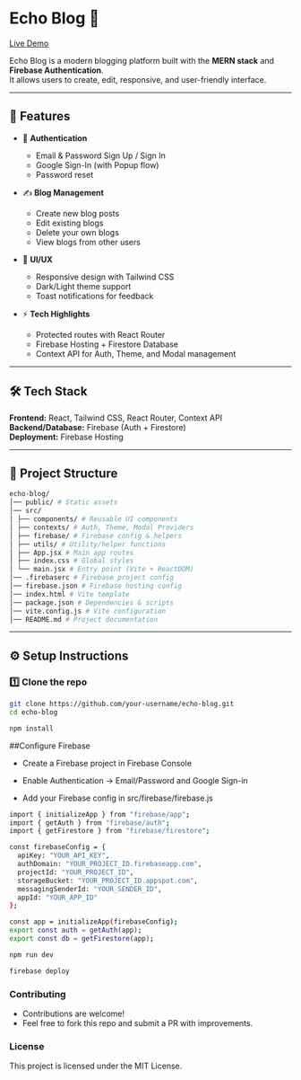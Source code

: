 # Echo Blog 📝

[Live Demo](https://blog-application-d350b.web.app/) 

Echo Blog is a modern blogging platform built with the **MERN stack** and **Firebase Authentication**.  
It allows users to create, edit, responsive, and user-friendly interface.  

---

## 🚀 Features

- 🔐 **Authentication**
  - Email & Password Sign Up / Sign In
  - Google Sign-In (with Popup flow)
  - Password reset

- ✍️ **Blog Management**
  - Create new blog posts
  - Edit existing blogs
  - Delete your own blogs
  - View blogs from other users

- 🎨 **UI/UX**
  - Responsive design with Tailwind CSS
  - Dark/Light theme support
  - Toast notifications for feedback

- ⚡ **Tech Highlights**
  - Protected routes with React Router
  - Firebase Hosting + Firestore Database
  - Context API for Auth, Theme, and Modal management

---

## 🛠️ Tech Stack

**Frontend:** React, Tailwind CSS, React Router, Context API  
**Backend/Database:** Firebase (Auth + Firestore)  
**Deployment:** Firebase Hosting  

---

## 📂 Project Structure

```bash
echo-blog/
│── public/ # Static assets
│── src/
│ ├── components/ # Reusable UI components
│ ├── contexts/ # Auth, Theme, Modal Providers
│ ├── firebase/ # Firebase config & helpers
│ ├── utils/ # Utility/helper functions
│ ├── App.jsx # Main app routes
│ ├── index.css # Global styles
│ └── main.jsx # Entry point (Vite + ReactDOM)
│── .firebaserc # Firebase project config
│── firebase.json # Firebase hosting config
│── index.html # Vite template
│── package.json # Dependencies & scripts
│── vite.config.js # Vite configuration
│── README.md # Project documentation
```


---

## ⚙️ Setup Instructions

### 1️⃣ Clone the repo
```bash
git clone https://github.com/your-username/echo-blog.git
cd echo-blog
```

```bash
npm install
```

##Configure Firebase

 - Create a Firebase project in Firebase Console

 - Enable Authentication → Email/Password and Google Sign-in

 - Add your Firebase config in src/firebase/firebase.js

```bash
import { initializeApp } from "firebase/app";
import { getAuth } from "firebase/auth";
import { getFirestore } from "firebase/firestore";

const firebaseConfig = {
  apiKey: "YOUR_API_KEY",
  authDomain: "YOUR_PROJECT_ID.firebaseapp.com",
  projectId: "YOUR_PROJECT_ID",
  storageBucket: "YOUR_PROJECT_ID.appspot.com",
  messagingSenderId: "YOUR_SENDER_ID",
  appId: "YOUR_APP_ID"
};

const app = initializeApp(firebaseConfig);
export const auth = getAuth(app);
export const db = getFirestore(app);
```

```bash
npm run dev
```

```bash
firebase deploy
```

### Contributing

 - Contributions are welcome!
 - Feel free to fork this repo and submit a PR with improvements.

### License

This project is licensed under the MIT License.